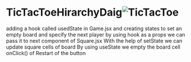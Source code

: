 # TicTacToeHirarchyDaig![TicTacToe](https://user-images.githubusercontent.com/101570740/176188888-d12e8e07-6f98-486b-bf81-3a4118615ad7.jpeg)

 adding a hook called usedState in Game.jsx and creating states to set an empty board and specify the next player
 by using hook as a props we can pass it to next component of Square.jsx
 With the help of setState we can update square cells of board
 By using useState we empty the board cell onClick() of Restart of the button
 

